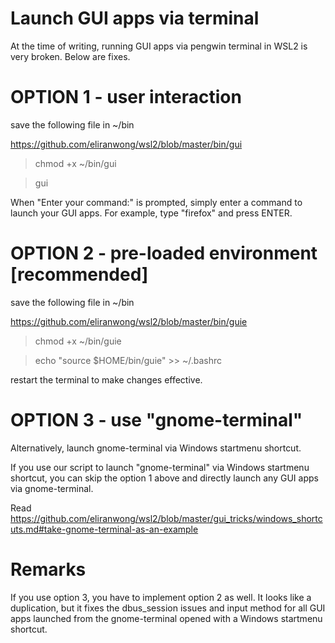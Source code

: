 # Launch GUI apps via terminal

At the time of writing, running GUI apps via pengwin terminal in WSL2 is very broken.  Below are fixes.

# OPTION 1 - user interaction

save the following file in ~/bin

https://github.com/eliranwong/wsl2/blob/master/bin/gui

> chmod +x ~/bin/gui

> gui

When "Enter your command:" is prompted, simply enter a command to launch your GUI apps.  For example, type "firefox" and press ENTER.

# OPTION 2 - pre-loaded environment [recommended]

save the following file in ~/bin

https://github.com/eliranwong/wsl2/blob/master/bin/guie

> chmod +x ~/bin/guie

> echo "source $HOME/bin/guie" >> ~/.bashrc

restart the terminal to make changes effective.

# OPTION 3 - use "gnome-terminal"

Alternatively, launch gnome-terminal via Windows startmenu shortcut.

If you use our script to launch "gnome-terminal" via Windows startmenu shortcut, you can skip the option 1 above and directly launch any GUI apps via gnome-terminal.

Read https://github.com/eliranwong/wsl2/blob/master/gui_tricks/windows_shortcuts.md#take-gnome-terminal-as-an-example

# Remarks

If you use option 3, you have to implement option 2 as well.  It looks like a duplication, but it fixes the dbus_session issues and input method for all GUI apps launched from the gnome-terminal opened with a Windows startmenu shortcut.
